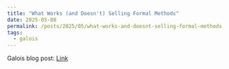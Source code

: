 ```yaml
---
title: "What Works (and Doesn't) Selling Formal Methods"
date: 2025-05-08
permalink: /posts/2025/05/what-works-and-doesnt-selling-formal-methods
tags:
  - galois
---
```

Galois blog post: [Link](https://www.galois.com/articles/what-works-and-doesnt-selling-formal-methods)
